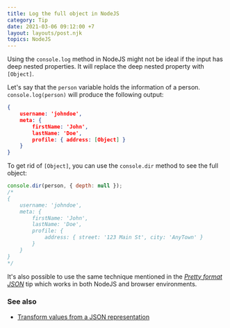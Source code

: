 ```yaml
---
title: Log the full object in NodeJS
category: Tip
date: 2021-03-06 09:12:00 +7
layout: layouts/post.njk
topics: NodeJS
---
```


Using the `console.log` method in NodeJS might not be ideal if the input has deep nested properties. It will replace the deep nested property with `[Object]`.

Let's say that the `person` variable holds the information of a person. `console.log(person)` will produce the following output:

```json
{
    username: 'johndoe',
    meta: {
        firstName: 'John',
        lastName: 'Doe',
        profile: { address: [Object] }
    }
}
```

To get rid of `[Object]`, you can use the `console.dir` method to see the full object:

```js
console.dir(person, { depth: null });
/*
{
    username: 'johndoe',
    meta: {
        firstName: 'John',
        lastName: 'Doe',
        profile: {
            address: { street: '123 Main St', city: 'AnyTown' }
        }
    }
}
*/
```

It's also possible to use the same technique mentioned in the [_Pretty format JSON_](/pretty-format-json.html) tip which works in both NodeJS and browser environments.

### See also

-   [Transform values from a JSON representation](/transform-values-from-a-json-representation.html)

